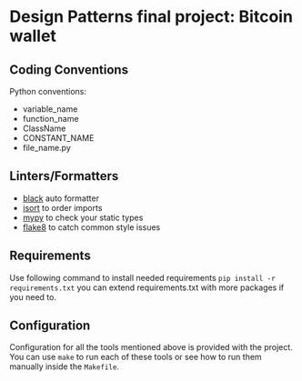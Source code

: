 # Design Patterns final project: Bitcoin wallet


## Coding Conventions

Python conventions:

- variable_name
- function_name
- ClassName
- CONSTANT_NAME
- file_name.py

## Linters/Formatters

- [black](https://github.com/psf/black) auto formatter
- [isort](https://github.com/PyCQA/isort) to order imports
- [mypy](https://github.com/python/mypy) to check your static types
- [flake8](https://github.com/PyCQA/flake8) to catch common style issues

## Requirements

Use following command to install needed requirements `pip install -r requirements.txt`
you can extend requirements.txt with more packages if you need to.

## Configuration

Configuration for all the tools mentioned above is provided with the project.
You can use `make` to run each of these tools or see how to run them manually
inside the `Makefile`.
